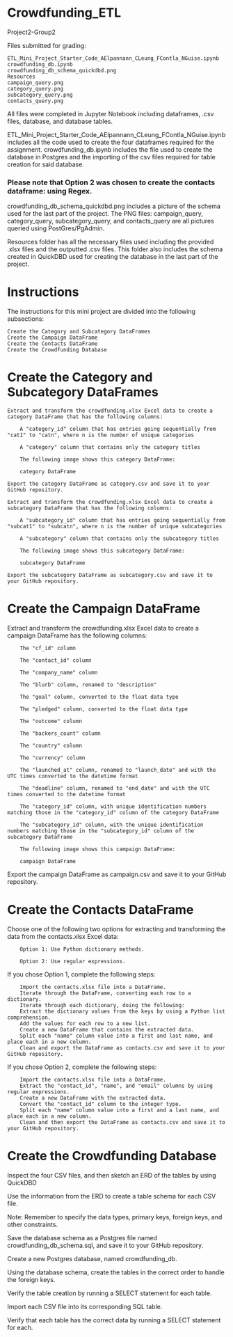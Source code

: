 # Crowdfunding_ETL
Project2-Group2

Files submitted for grading:

    ETL_Mini_Project_Starter_Code_AElpannann_CLeung_FContla_NGuise.ipynb
    crowdfunding_db.ipynb
    crowdfunding_db_schema_quickdbd.png
    Resources
    campaign_query.png
    category_query.png
    subcategory_query.png
    contacts_query.png

All files were completed in Jupyter Notebook including dataframes, .csv files, database, and database tables.

ETL_Mini_Project_Starter_Code_AElpannann_CLeung_FContla_NGuise.ipynb includes all the code used to create the four dataframes required for the assignment. crowdfunding_db.ipynb includes the file used to create the database in Postgres and the importing of the csv files required for table creation for said database. 

### Please note that Option 2 was chosen to create the contacts dataframe: using Regex. 

crowdfunding_db_schema_quickdbd.png includes a picture of the schema used for the last part of the project. The PNG files: campaign_query, category_query, subcategory_query, and contacts_query are all pictures queried using PostGres/PgAdmin.

Resources folder has all the necessary files used including the provided .xlsx files and the outputted .csv files. This folder also includes the schema created in QuickDBD used for creating the database in the last part of the project.


# Instructions

The instructions for this mini project are divided into the following subsections:

    Create the Category and Subcategory DataFrames
    Create the Campaign DataFrame
    Create the Contacts DataFrame
    Create the Crowdfunding Database

# Create the Category and Subcategory DataFrames

    Extract and transform the crowdfunding.xlsx Excel data to create a category DataFrame that has the following columns:

        A "category_id" column that has entries going sequentially from "cat1" to "catn", where n is the number of unique categories

        A "category" column that contains only the category titles

        The following image shows this category DataFrame:

        category DataFrame

    Export the category DataFrame as category.csv and save it to your GitHub repository.

    Extract and transform the crowdfunding.xlsx Excel data to create a subcategory DataFrame that has the following columns:

        A "subcategory_id" column that has entries going sequentially from "subcat1" to "subcatn", where n is the number of unique subcategories

        A "subcategory" column that contains only the subcategory titles

        The following image shows this subcategory DataFrame:

        subcategory DataFrame

    Export the subcategory DataFrame as subcategory.csv and save it to your GitHub repository.

# Create the Campaign DataFrame

Extract and transform the crowdfunding.xlsx Excel data to create a campaign DataFrame has the following columns:

        The "cf_id" column

        The "contact_id" column

        The "company_name" column

        The "blurb" column, renamed to "description"

        The "goal" column, converted to the float data type

        The "pledged" column, converted to the float data type

        The "outcome" column

        The "backers_count" column

        The "country" column

        The "currency" column

        The "launched_at" column, renamed to "launch_date" and with the UTC times converted to the datetime format

        The "deadline" column, renamed to "end_date" and with the UTC times converted to the datetime format

        The "category_id" column, with unique identification numbers matching those in the "category_id" column of the category DataFrame

        The "subcategory_id" column, with the unique identification numbers matching those in the "subcategory_id" column of the subcategory DataFrame

        The following image shows this campaign DataFrame:

        campaign DataFrame

Export the campaign DataFrame as campaign.csv and save it to your GitHub repository.

# Create the Contacts DataFrame

Choose one of the following two options for extracting and transforming the data from the contacts.xlsx Excel data:

        Option 1: Use Python dictionary methods.

        Option 2: Use regular expressions.

If you chose Option 1, complete the following steps:

        Import the contacts.xlsx file into a DataFrame.
        Iterate through the DataFrame, converting each row to a dictionary.
        Iterate through each dictionary, doing the following:
        Extract the dictionary values from the keys by using a Python list comprehension.
        Add the values for each row to a new list.
        Create a new DataFrame that contains the extracted data.
        Split each "name" column value into a first and last name, and place each in a new column.
        Clean and export the DataFrame as contacts.csv and save it to your GitHub repository.

If you chose Option 2, complete the following steps:

        Import the contacts.xlsx file into a DataFrame.
        Extract the "contact_id", "name", and "email" columns by using regular expressions.
        Create a new DataFrame with the extracted data.
        Convert the "contact_id" column to the integer type.
        Split each "name" column value into a first and a last name, and place each in a new column.
        Clean and then export the DataFrame as contacts.csv and save it to your GitHub repository.

# Create the Crowdfunding Database

Inspect the four CSV files, and then sketch an ERD of the tables by using QuickDBD 

Use the information from the ERD to create a table schema for each CSV file.

Note: Remember to specify the data types, primary keys, foreign keys, and other constraints.

Save the database schema as a Postgres file named crowdfunding_db_schema.sql, and save it to your GitHub repository.

Create a new Postgres database, named crowdfunding_db.

Using the database schema, create the tables in the correct order to handle the foreign keys.

Verify the table creation by running a SELECT statement for each table.

Import each CSV file into its corresponding SQL table.

Verify that each table has the correct data by running a SELECT statement for each.

